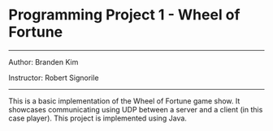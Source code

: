# Programming Project 1 - Wheel of Fortune

---

Author: Branden Kim

Instructor: Robert Signorile

---


This is a basic implementation of the Wheel of Fortune game show. It showcases communicating using UDP between a server and a client (in this case player). This project is implemented using Java.

